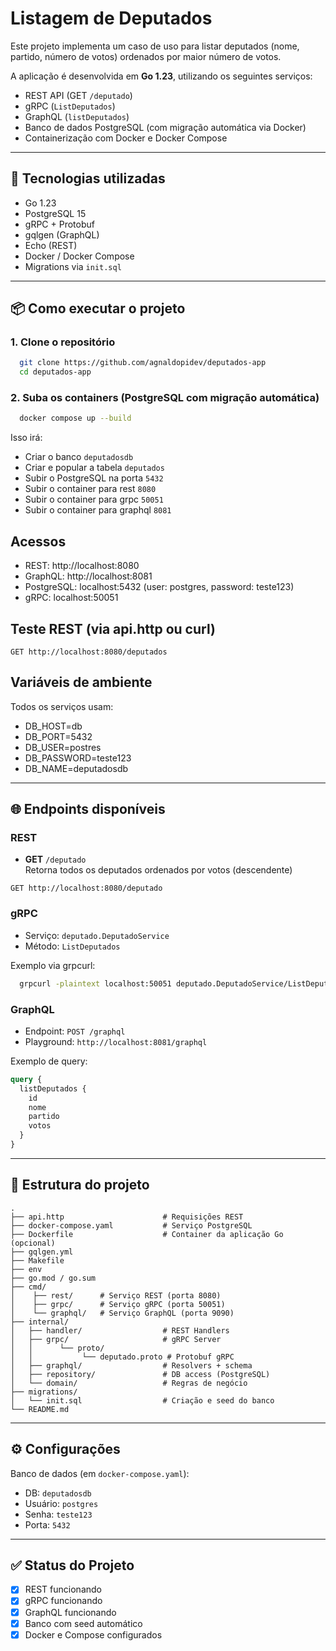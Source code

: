 # Listagem de Deputados

Este projeto implementa um caso de uso para listar deputados (nome, partido, número de votos) ordenados por maior número de votos.

A aplicação é desenvolvida em **Go 1.23**, utilizando os seguintes serviços:

- REST API (GET `/deputado`)
- gRPC (`ListDeputados`)
- GraphQL (`listDeputados`)
- Banco de dados PostgreSQL (com migração automática via Docker)
- Containerização com Docker e Docker Compose

---

## 🧪 Tecnologias utilizadas

- Go 1.23
- PostgreSQL 15
- gRPC + Protobuf
- gqlgen (GraphQL)
- Echo (REST)
- Docker / Docker Compose
- Migrations via `init.sql`

---

## 📦 Como executar o projeto

### 1. Clone o repositório

```bash
  git clone https://github.com/agnaldopidev/deputados-app
  cd deputados-app
```

### 2. Suba os containers (PostgreSQL com migração automática)

```bash
  docker compose up --build
```
Isso irá:
- Criar o banco `deputadosdb`
- Criar e popular a tabela `deputados`
- Subir o PostgreSQL na porta `5432`
- Subir o container para rest `8080`
- Subir o container para grpc `50051`
- Subir o container para graphql `8081`

## Acessos

- REST: http://localhost:8080
- GraphQL: http://localhost:8081
- PostgreSQL: localhost:5432 (user: postgres, password: teste123)
- gRPC: localhost:50051

## Teste REST (via api.http ou curl)

```http
GET http://localhost:8080/deputados
```

## Variáveis de ambiente

Todos os serviços usam:

- DB_HOST=db
- DB_PORT=5432
- DB_USER=postres
- DB_PASSWORD=teste123
- DB_NAME=deputadosdb

---

## 🌐 Endpoints disponíveis

### REST

- **GET** `/deputado`  
  Retorna todos os deputados ordenados por votos (descendente)

```http
GET http://localhost:8080/deputado
```

### gRPC

- Serviço: `deputado.DeputadoService`
- Método: `ListDeputados`

Exemplo via grpcurl:

```bash
  grpcurl -plaintext localhost:50051 deputado.DeputadoService/ListDeputados
```

### GraphQL

- Endpoint: `POST /graphql`
- Playground: `http://localhost:8081/graphql`

Exemplo de query:

```graphql
query {
  listDeputados {
    id
    nome
    partido
    votos
  }
}
```

---

## 📂 Estrutura do projeto

```
.
├── api.http                      # Requisições REST
├── docker-compose.yaml           # Serviço PostgreSQL
├── Dockerfile                    # Container da aplicação Go (opcional)
├── gqlgen.yml
├── Makefile
├── env 
├── go.mod / go.sum
├── cmd/
│    ├── rest/      # Serviço REST (porta 8080)
│    ├── grpc/      # Serviço gRPC (porta 50051)
│    └── graphql/   # Serviço GraphQL (porta 9090)
├── internal/
│   ├── handler/                  # REST Handlers
│   ├── grpc/                     # gRPC Server
│   │      └── proto/
│   │           └── deputado.proto # Protobuf gRPC
│   ├── graphql/                  # Resolvers + schema
│   ├── repository/               # DB access (PostgreSQL)
│   └── domain/                   # Regras de negócio
├── migrations/
│   └── init.sql                  # Criação e seed do banco
└── README.md
```

---

## ⚙️ Configurações

Banco de dados (em `docker-compose.yaml`):

- DB: `deputadosdb`
- Usuário: `postgres`
- Senha: `teste123`
- Porta: `5432`

---

## ✅ Status do Projeto

- [x] REST funcionando
- [x] gRPC funcionando
- [x] GraphQL funcionando
- [x] Banco com seed automático
- [x] Docker e Compose configurados
